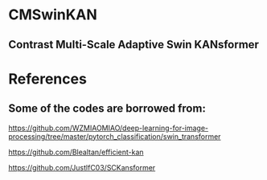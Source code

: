 # CMSwinKAN
## Contrast Multi-Scale Adaptive Swin KANsformer


# References
## Some of the codes are borrowed from:
https://github.com/WZMIAOMIAO/deep-learning-for-image-processing/tree/master/pytorch_classification/swin_transformer

https://github.com/Blealtan/efficient-kan

https://github.com/JustlfC03/SCKansformer
